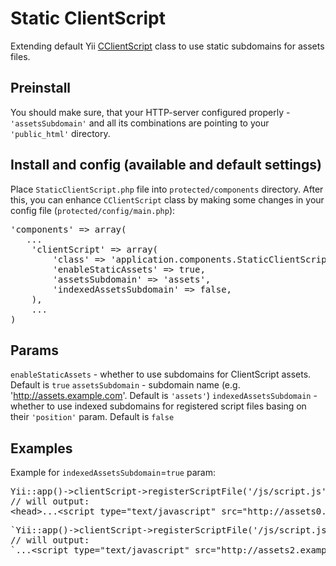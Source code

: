 Static ClientScript
===================
Extending default Yii [CClientScript](https://github.com/yiisoft/yii/blob/master/framework/web/CClientScript.php) class to use static subdomains for assets files.

Preinstall
----------
You should make sure, that your HTTP-server configured properly - `'assetsSubdomain'` and all its combinations are pointing to your `'public_html'` directory.

Install and config (available and default settings)
---------------------------------------------------
Place `StaticClientScript.php` file into `protected/components` directory.
After this, you can enhance `CClientScript` class by making some changes in your config file (`protected/config/main.php`):

<pre>
'components' => array(
   ...
    'clientScript' => array(
        'class' => 'application.components.StaticClientScript',
        'enableStaticAssets' => true,
        'assetsSubdomain' => 'assets',
        'indexedAssetsSubdomain' => false,
    ),
    ...
)
</pre>

Params
------
`enableStaticAssets` - whether to use subdomains for ClientScript assets. Default is `true`
`assetsSubdomain` - subdomain name (e.g. 'http://assets.example.com'. Default is `'assets'`)
`indexedAssetsSubdomain` - whether to use indexed subdomains for registered script files basing on their `'position'` param. Default is `false`

Examples
--------
Example for `indexedAssetsSubdomain`=`true` param:

<pre>Yii::app()->clientScript->registerScriptFile('/js/script.js', CClientScript::POS_HEAD)
// will output:
&lt;head&gt;...&lt;script type=&quot;text/javascript&quot; src=&quot;http://assets0.example.com/js/script.js&quot;&gt;&lt;/script&gt;...&lt;/head&gt;&#10;</pre>

<pre>`Yii::app()->clientScript->registerScriptFile('/js/script.js', CClientScript::POS_END)`
// will output:
`...&lt;script type=&quot;text/javascript&quot; src=&quot;http://assets2.example.com/js/script.js&quot;&gt;&lt;/script&gt;&lt;/body&gt;`</pre>